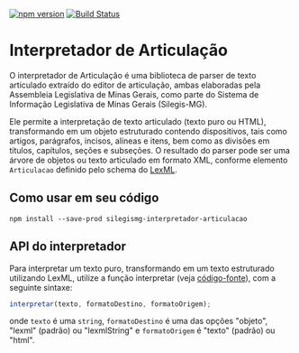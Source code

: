 [![npm version](https://badge.fury.io/js/silegismg-interpretador-articulacao.svg)](https://badge.fury.io/js/silegismg-interpretador-articulacao) [![Build Status](https://travis-ci.org/silegis-mg/interpretador-articulacao.svg?branch=master)](https://travis-ci.org/silegis-mg/interpretador-articulacao)

# Interpretador de Articulação

O interpretador de Articulação é uma biblioteca de parser de texto articulado extraído do editor de articulação, ambas elaboradas pela Assembleia Legislativa de Minas Gerais,
como parte do Sistema de Informação Legislativa de Minas Gerais (Silegis-MG).

Ele permite a interpretação de texto articulado (texto puro ou HTML), transformando em um objeto estruturado contendo dispositivos, tais como artigos, parágrafos,
incisos, alíneas e itens, bem como as divisões em títulos, capítulos, seções e subseções. O resultado do parser pode ser uma árvore de objetos ou texto articulado em formato XML, conforme elemento `Articulacao` definido pelo schema do [LexML](https://github.com/lexml/lexml-xml-schemas/tree/master/src/main/resources/xsd).

## Como usar em seu código

```
npm install --save-prod silegismg-interpretador-articulacao
```

<a name="api-interpretador"></a>

## API do interpretador

Para interpretar um texto puro, transformando em um texto estruturado utilizando LexML, utilize a função interpretar (veja [código-fonte](src/interpretadorArticulacao.js)), com a seguinte sintaxe:

```javascript
interpretar(texto, formatoDestino, formatoOrigem);
```

onde ``texto`` é uma `string`, ``formatoDestino`` é uma das opções "objeto", "lexml" (padrão) ou "lexmlString" e ``formatoOrigem`` é "texto" (padrão) ou "html".
